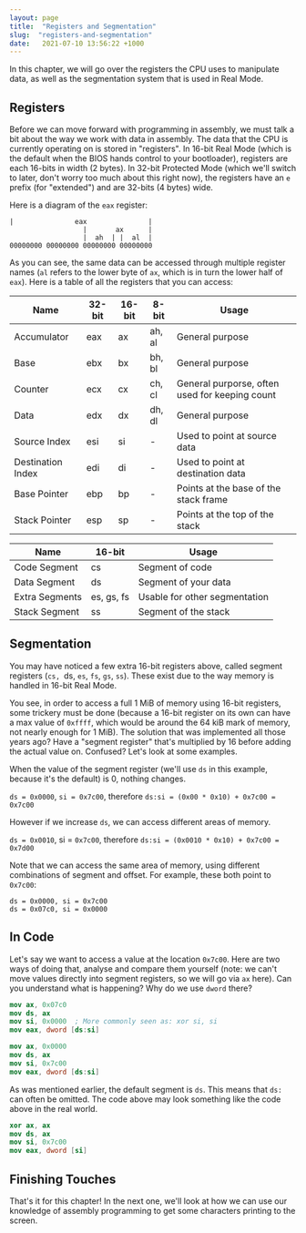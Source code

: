```yaml
---
layout: page
title:  "Registers and Segmentation"
slug:  "registers-and-segmentation"
date:   2021-07-10 13:56:22 +1000
---
```


In this chapter, we will go over the registers the CPU uses to manipulate data, as well as the segmentation system that is used in Real Mode.

## Registers
Before we can move forward with programming in assembly, we must talk a bit about the way we work with data in assembly. The data that the CPU is currently operating on is stored in "registers". In 16-bit Real Mode (which is the default when the BIOS hands control to your bootloader), registers are each 16-bits in width (2 bytes). In 32-bit Protected Mode (which we'll switch to later, don't worry too much about this right now), the registers have an `e` prefix (for "extended") and are 32-bits (4 bytes) wide.

Here is a diagram of the `eax` register:
```
|               eax               |
                  |       ax      |
                  |  ah  | |  al  |
00000000 00000000 00000000 00000000
```
As you can see, the same data can be accessed through multiple register names (`al` refers to the lower byte of `ax`, which is in turn the lower half of `eax`). Here is a table of all the registers that you can access:

| Name | 32-bit | 16-bit | 8-bit | Usage |
|--------|--------|--------|--------|--------|
| Accumulator | eax | ax | ah, al | General purpose |
| Base | ebx | bx | bh, bl | General purpose |
| Counter | ecx | cx | ch, cl | General purporse, often used for keeping count |
| Data | edx | dx | dh, dl | General purpose |
| Source Index | esi | si | - | Used to point at source data |
| Destination Index | edi | di | - | Used to point at destination data |
| Base Pointer | ebp | bp | - | Points at the base of the stack frame |
| Stack Pointer | esp | sp | - | Points at the top of the stack |

| Name | 16-bit | Usage |
|--------|--------|--------|
| Code Segment | cs | Segment of code |
| Data Segment | ds | Segment of your data |
| Extra Segments | es, gs, fs | Usable for other segmentation |
| Stack Segment | ss | Segment of the stack |

## Segmentation
You may have noticed a few extra 16-bit registers above, called segment registers (`cs, `ds, `es`, `fs`, `gs`, `ss`). These exist due to the way memory is handled in 16-bit Real Mode.

You see, in order to access a full 1 MiB of memory using 16-bit registers, some trickery must be done (because a 16-bit register on its own can have a max value of `0xffff`, which would be around the 64 kiB mark of memory, not nearly enough for 1 MiB). The solution that was implemented all those years ago? Have a "segment register" that's multiplied by 16 before adding the actual value on. Confused? Let's look at some examples.

When the value of the segment register (we'll use `ds` in this example, because it's the default) is 0, nothing changes.

`ds = 0x0000`, `si = 0x7c00`, therefore `ds:si = (0x00 * 0x10) + 0x7c00 = 0x7c00`

However if we increase `ds`, we can access different areas of memory.

`ds = 0x0010`, si = `0x7c00`, therefore `ds:si = (0x0010 * 0x10) + 0x7c00 = 0x7d00`

Note that we can access the same area of memory, using different combinations of segment and offset. For example, these both point to `0x7c00`:
```
ds = 0x0000, si = 0x7c00
ds = 0x07c0, si = 0x0000
```

## In Code
Let's say we want to access a value at the location `0x7c00`. Here are two ways of doing that, analyse and compare them yourself (note: we can't move values directly into segment registers, so we will go via `ax` here). Can you understand what is happening? Why do we use `dword` there?

```nasm
mov ax, 0x07c0
mov ds, ax
mov si, 0x0000	; More commonly seen as: xor si, si
mov eax, dword [ds:si]
```

```nasm
mov ax, 0x0000
mov ds, ax
mov si, 0x7c00
mov eax, dword [ds:si]
```
As was mentioned earlier, the default segment is `ds`. This means that `ds:` can often be omitted. The code above may look something like the code above in the real world.

```nasm
xor ax, ax
mov ds, ax
mov si, 0x7c00
mov eax, dword [si]
```

## Finishing Touches
That's it for this chapter! In the next one, we'll look at how we can use our knowledge of assembly programming to get some characters printing to the screen.
